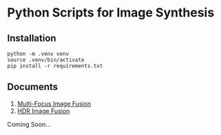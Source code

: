 # Python Scripts for Image Synthesis

## Installation

```
python -m .venv venv
source .venv/bin/activate
pip install -r requirements.txt
```

## Documents

1. [Multi-Focus Image Fusion](./1_focalstack)
2. [HDR Image Fusion](./2_hdr)

Coming Soon...
